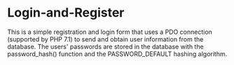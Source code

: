 # Login-and-Register
This is a simple registration and login form that uses a PDO connection (supported by PHP 7.1) to send and obtain user information from the database. The users' passwords are stored in the database with the password_hash() function and the PASSWORD_DEFAULT hashing algorithm.
